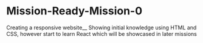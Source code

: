 # Mission-Ready-Mission-0
Creating a responsive website__
Showing initial knowledge using HTML and CSS, however start to learn React which will be showcased in later missions
